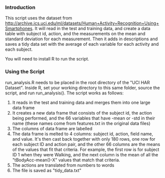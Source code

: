 ### Introduction
This script uses the dataset from http://archive.ics.uci.edu/ml/datasets/Human+Activity+Recognition+Using+Smartphones. It will read in the test and training data, and create a data table with subject id, action, and the measurements on the mean and standard deviation for each measurement. Then it adds in descriptions and saves a tidy data set with the average of each variable for each activity and each subject.

You will need to install R to run the script.

### Using the Script
run_analysis.R needs to be placed in the root directory of the "UCI HAR Dataset". Inside R, set your working directory to this same folder, source the script, and run run_analysis(). The script works as follows:
1. It reads in the test and training data and merges them into one large data frame
2. It creates a new data frame that consists of the subject id, the action being performed, and the 66 variables that have -mean or -std in their name (these names come from features.txt in the original data files)
3. The columns of data frame are labelled
4. The data frame is melted to 4 columns: subject id, action, field name, and value. It's then cast back together with only 180 rows, one row for each subject ID and action pair, and the other 66 columns are the means of the values that fit that criteria. For example, the first row is for subject ID 1 when they were Walking, and the next column is the mean of all the "tBodyAcc-mean()-X" values that match that criteria.
5. The actions are translated from numbers to words
6. The file is saved as "tidy_data.txt"